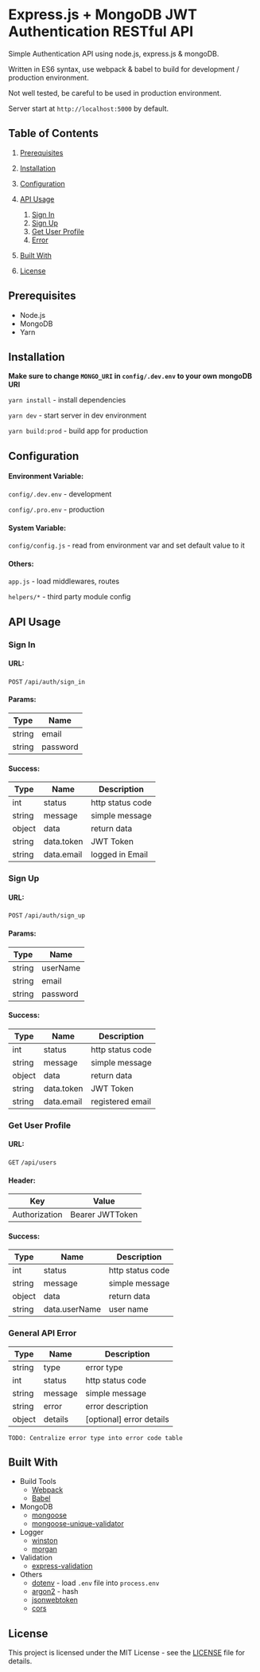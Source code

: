# Express.js + MongoDB JWT Authentication RESTful API

Simple Authentication API using node.js, express.js & mongoDB.

Written in ES6 syntax, use webpack & babel to build for development / production environment.

Not well tested, be careful to be used in production environment.

Server start at `http://localhost:5000` by default.

## Table of Contents

1. [Prerequisites](#prerequisites)
2. [Installation](#installation)
3. [Configuration](#configuration)
4. [API Usage](#api-Usage)

   1. [Sign In](#sign-in)
   2. [Sign Up](#sign-up)
   3. [Get User Profile](#get-user-profile)
   4. [Error](#error)

5. [Built With](#built-with)
6. [License](#license)

## Prerequisites

- Node.js
- MongoDB
- Yarn

## Installation

**Make sure to change `MONGO_URI` in `config/.dev.env` to your own mongoDB URI**

`yarn install` - install dependencies

`yarn dev` - start server in dev environment

`yarn build:prod` - build app for production

## Configuration

#### Environment Variable:

`config/.dev.env` - development

`config/.pro.env` - production

#### System Variable:

`config/config.js` - read from environment var and set default value to it

#### Others:

`app.js` - load middlewares, routes

`helpers/*` - third party module config

## API Usage

### Sign In

#### URL:

`POST` `/api/auth/sign_in`

#### Params:

| Type   | Name     |
| ------ | -------- |
| string | email    |
| string | password |

#### Success:

| Type   | Name       | Description      |
| ------ | ---------- | ---------------- |
| int    | status     | http status code |
| string | message    | simple message   |
| object | data       | return data      |
| string | data.token | JWT Token        |
| string | data.email | logged in Email  |

### Sign Up

#### URL:

`POST` `/api/auth/sign_up`

#### Params:

| Type   | Name     |
| ------ | -------- |
| string | userName |
| string | email    |
| string | password |

#### Success:

| Type   | Name       | Description      |
| ------ | ---------- | ---------------- |
| int    | status     | http status code |
| string | message    | simple message   |
| object | data       | return data      |
| string | data.token | JWT Token        |
| string | data.email | registered email |

### Get User Profile

#### URL:

`GET` `/api/users`

#### Header:

| Key           | Value           |
| ------------- | --------------- |
| Authorization | Bearer JWTToken |

#### Success:

| Type   | Name          | Description      |
| ------ | ------------- | ---------------- |
| int    | status        | http status code |
| string | message       | simple message   |
| object | data          | return data      |
| string | data.userName | user name        |

### General API Error

| Type   | Name    | Description              |
| ------ | ------- | ------------------------ |
| string | type    | error type               |
| int    | status  | http status code         |
| string | message | simple message           |
| string | error   | error description        |
| object | details | [optional] error details |

`TODO: Centralize error type into error code table`

## Built With

- Build Tools
  - [Webpack](https://webpack.js.org/)
  - [Babel](https://babeljs.io/)
- MongoDB
  - [mongoose](https://mongoosejs.com/)
  - [mongoose-unique-validator](https://github.com/wesbos/mongoose-unique-validator)
- Logger
  - [winston](https://github.com/winstonjs/winston)
  - [morgan](https://github.com/expressjs/morgan)
- Validation
  - [express-validation](https://github.com/express-validator/express-validator)
- Others
  - [dotenv](https://github.com/motdotla/dotenv) - load `.env` file into `process.env`
  - [argon2](https://www.npmjs.com/package/argon2) - hash
  - [jsonwebtoken](https://www.npmjs.com/package/jsonwebtoken)
  - [cors](https://www.npmjs.com/package/cors)

## License

This project is licensed under the MIT License - see the [LICENSE](LICENSE) file for details.
